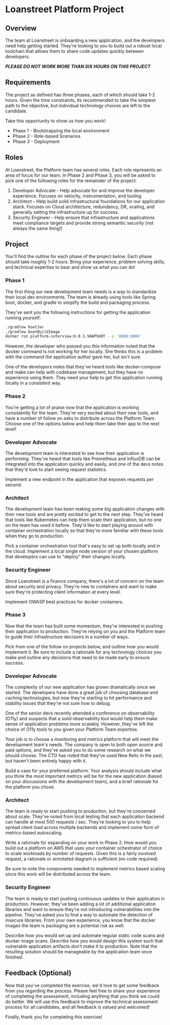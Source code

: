 # Loanstreet Platform Project
## Overview

The team at Loanstreet is onboarding a new application, and the developers need help getting started.  They're looking to you to build out a robust local toolchain that allows them to share code updates quickly between developers.  

***PLEASE DO NOT WORK MORE THAN SIX HOURS ON THIS PROJECT***

## Requirements

The project as defined has three phases, each of which should take 1-2 hours.  Given the time constraints, its recommended to take the simplest path to the objective, but individual technology choices are left to the candidate.

Take this opportunity to show us how you work!

* Phase 1 - Bootstrapping the local environment
* Phase 2 - Role-based Scenarios
* Phase 3 - Deployment

## Roles

At Loanstreet, the Platform team has several roles.  Each role represents an area of focus for our team.  In Phase 2 and Phase 3, you will be asked to pick one of the following roles for the remainder of the project:
1. Developer Advocate - Help advocate for and improve the developer experience.  Focuses on velocity, instrumentation, and tooling
2. Architect - Help build solid infrastructural foundations for our application stack.  Focuses on Cloud architecture, redundancy, DR, scaling, and generally setting the infrastructure up for success.
3. Security Engineer - Help ensure that infrastructure and applications meet compliance targets and provide strong semantic security (not always the same thing!)

## Project

You'll find the outline for each phase of the project below.  Each phase should take roughly 1-2 hours.  Bring your experience, problem solving skills, and technical expertise to bear and show us what you can do!

### Phase 1

The first thing our new development team needs is a way to standardize their local dev environments.  The team is already using tools like Spring boot, docker, and gradle to simplify the build and packaging process.

They've sent you the following instructions for getting the application running yourself:

```bash
./gradlew bootJar
./gradlew bootBuildImage
docker run platform-interview:0.0.1-SNAPSHOT --p '8080:8080'
```

However, the developer who passed you this information noted that the docker command is not working for her locally.  She thinks this is a problem with the command the application author gave her, but isn't sure.

One of the developers notes that they've heard tools like docker-compose and make can help with codebase management, but they have no experience using them.  They need your help to get this application running locally in a consistent way. 

### Phase 2

You're getting a lot of praise now that the application is working consistently for the team.  They're very excited about their new tools, and have a number of follow on asks to distribute across the Platform Team.  Choose one of the options below and help them take their app to the next level!

### Developer Advocate

The development team is interested to see how their application is performing.  They've heard that tools like Prometheus and InfluxDB can be integrated into the application quickly and easily, and one of the devs notes that they'd love to start seeing request statistics.
  
Implement a new endpoint in the application that exposes requests per second.

### Architect

The development team has been making some big application changes with their new tools and are pretty excited to get to the next step.  They've heard that tools like Kubernetes can help them scale their application, but no one on the team has used it before.  They'd like to start playing around with container orchestration locally so that they're more familiar with these tools when they go to production.

Pick a container orchestration tool that's easy to set up both locally and in the cloud.  Implement a local single node version of your chosen platform that developers can use to "deploy" their changes locally.  

### Security Engineer

Since Loanstreet is a finance company, there's a lot of concern on the team about security and privacy.  They're new to containers and want to make sure they're protecting client information at every level.

Implement OWASP best practices for docker containers.

### Phase 3

Now that the team has built some momentum, they're interested in pushing their application to production.  They're relying on you and the Platform team to guide their infrastructure decisions in a number of ways.  

Pick from one of the follow on projects below, and outline how you would implement it.  Be sure to include a rationale for any technology choices you make and outline any decisions that need to be made early to ensure success.

### Developer Advocate

The complexity of our new application has grown dramatically since we started.  The developers have done a great job of choosing database and caching technologies, but now they're starting to hit performance and stability issues that they're not sure how to debug.

One of the senior devs recently attended a conference on observability (O11y) and suspects that a solid observability tool would help them make sense of application problems more scalably.  However, they've left the choice of O11y tools to you given your Platform Team expertise.

Your job is to choose a monitoring and metrics platform that will meet the development team's needs.  The company is open to both open source and paid options, and they've asked you to do some research on what we should choose.  The CTO has noted that they've used New Relic in the past, but haven't been entirely happy with it.  

Build a case for your preferred platform.  Your analysis should include what you think the most important metrics will be for the new application (based on your discussions with the development team), and a brief rationale for the platform you chose.

### Architect

The team is ready to start pushing to production, but they're concerned about scale.  They've noted from local testing that each application backend can handle at most 500 requests / sec.  They're looking to you to help spread client load across multiple backends and implement some form of metrics-based autoscaling.

Write a rationale for expanding on your work in Phase 2.  How would you build out a platform on AWS that uses your container ochestrator of choice to scale workloads by number of requests.  Given this is a fairly involved request, a rationale or annotated diagram is sufficient (no code required).  

Be sure to note the components needed to implement metrics based scaling since this work will be distributed across the team.

### Security Engineer

The team is ready to start pushing continuous updates to their application in production.  However, they've been adding a lot of additional application libraries and want to ensure they're not introducing vulnerabilities into the pipeline.  They've asked you to find a way to automate the detection of insecure libraries.  From your own experience, you know that the docker images the team is packaging are a potential risk as well. 

Describe how you would set up and automate regular static code scans and docker image scans.  Describe how you would design this system such that vulnerable application artifacts don't make it to production.  Note that the resulting solution should be manageable by the application team once finished.

## Feedback (Optional)

Now that you've completed the exercise, we'd love to get some feedback from you regarding the process.  Please feel free to share your experience of completing the assessment, including anything that you think we could do better.  We will use this feedback to improve the technical assessment process for all candidates, and all feedback is valued and welcomed!

Finally, thank you for completing this exercise!
